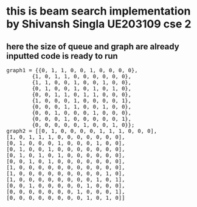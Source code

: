 # this is beam search implementation by Shivansh Singla UE203109 cse 2

## here the size of queue and graph are already inputted code is ready to run
<pre>
graph1 = {{0, 1, 1, 0, 0, 1, 0, 0, 0, 0}, 
        {1, 0, 1, 1, 0, 0, 0, 0, 0, 0}, 
        {1, 1, 0, 0, 1, 0, 0, 1, 0, 0}, 
        {0, 1, 0, 0, 1, 0, 1, 0, 1, 0}, 
        {0, 0, 1, 1, 0, 1, 1, 0, 0, 0}, 
        {1, 0, 0, 0, 1, 0, 0, 0, 0, 1}, 
        {0, 0, 0, 1, 1, 0, 0, 1, 0, 0}, 
        {0, 0, 1, 0, 0, 0, 1, 0, 0, 0}, 
        {0, 0, 0, 1, 0, 0, 0, 0, 0, 1}, 
        {0, 0, 0, 0, 0, 1, 0, 0, 1, 0}};
graph2 = [[0, 1, 0, 0, 0, 0, 1, 1, 1, 0, 0, 0], 
[1, 0, 1, 1, 1, 0, 0, 0, 0, 0, 0, 0], 
[0, 1, 0, 0, 0, 1, 0, 0, 0, 1, 0, 0], 
[0, 1, 0, 0, 1, 0, 0, 0, 0, 0, 0, 0], 
[0, 1, 0, 1, 0, 1, 0, 0, 0, 0, 0, 0], 
[0, 0, 1, 0, 1, 0, 0, 0, 0, 0, 0, 0], 
[1, 0, 0, 0, 0, 0, 0, 0, 0, 0, 0, 0], 
[1, 0, 0, 0, 0, 0, 0, 0, 0, 0, 1, 0], 
[1, 0, 0, 0, 0, 0, 0, 0, 0, 1, 0, 1], 
[0, 0, 1, 0, 0, 0, 0, 0, 1, 0, 0, 0], 
[0, 0, 0, 0, 0, 0, 0, 1, 0, 0, 0, 1], 
[0, 0, 0, 0, 0, 0, 0, 0, 1, 0, 1, 0]]
</pre>

